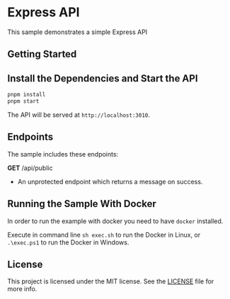 # Express API

This sample demonstrates a simple Express API

## Getting Started

## Install the Dependencies and Start the API

```bash
pnpm install
pnpm start
```

The API will be served at `http://localhost:3010`.

## Endpoints

The sample includes these endpoints:

**GET** /api/public
* An unprotected endpoint which returns a message on success.

## Running the Sample With Docker

In order to run the example with docker you need to have `docker` installed.

Execute in command line `sh exec.sh` to run the Docker in Linux, or `.\exec.ps1` to run the Docker in Windows.

## License

This project is licensed under the MIT license. See the [LICENSE](LICENSE.txt) file for more info.

